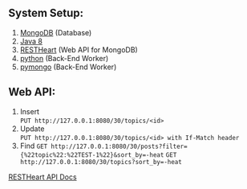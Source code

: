 ## System Setup:
1. [MongoDB](http://docs.mongodb.org/manual/installation/) (Database)
2. [Java 8](http://www.oracle.com/technetwork/java/javase/downloads/index.html) 
3. [RESTHeart](https://github.com/SoftInstigate/RESTHeart/releases) (Web API for MongoDB)
4. [python](https://www.python.org/downloads/) (Back-End Worker)
5. [pymongo](http://api.mongodb.org/python/current/installation.html) (Back-End Worker)

## Web API:
1. Insert  
`PUT http://127.0.0.1:8080/30/topics/<id>`
2. Update  
`PUT http://127.0.0.1:8080/30/topics/<id> with If-Match header`  
3. Find
`GET http://127.0.0.1:8080/30/posts?filter={%22topic%22:%22TEST-1%22}&sort_by=-heat`
`GET http://127.0.0.1:8080/30/topics?sort_by=-heat`

[RESTHeart API Docs](https://softinstigate.atlassian.net/wiki/display/RH/6.+API)
